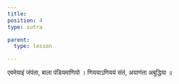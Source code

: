 ```yaml
---
title: 
position: 4
type: sutra

parent:
  type: lesson

---
```


एवमेयाइं जंपंता, बाला पंडियमाणियो ।
णिययाऽणिययं संतं, अयाणंता अबुद्धिया ॥